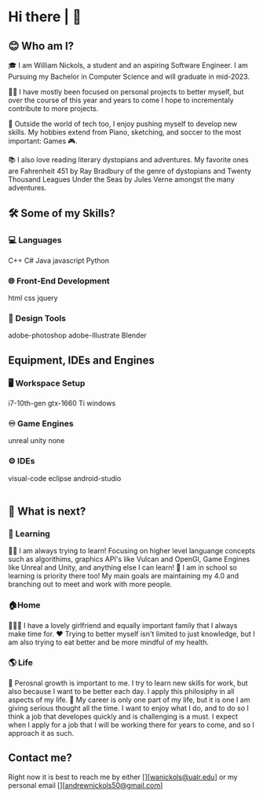 # Hi there | 👋 

## 😊 Who am I?

🎓 I am William Nickols, a student and an aspiring Software Engineer. I am Pursuing my Bachelor in Computer Science and will graduate in mid-2023.

👨‍💻 I have mostly been focused on personal projects to better myself, but over the course of this year and years to come I hope to incrementaly contribute to more projects. 

🎹 Outside the world of tech too, I enjoy pushing myself to develop new skills. My hobbies extend from Piano, sketching, and soccer to the most important: Games 🎮.

📚 I also love reading literary dystopians and adventures. My favorite ones are Fahrenheit 451 by Ray Bradbury of the genre of dystopians and Twenty Thousand Leagues Under the Seas by Jules Verne amongst the many adventures.
<br />

## 🛠️ Some of my Skills?
### 💻 Languages
C++ C# Java javascript Python

### 🌐 Front-End Development
html css jquery

### 🎨 Design Tools
adobe-photoshop adobe-Illustrate Blender
<br />

## Equipment, IDEs and Engines
### 🖥️ Workspace Setup
i7-10th-gen gtx-1660 Ti windows
### ♾️ Game Engines
unreal unity none
### ⚙️ IDEs
visual-code eclipse android-studio
<br />
<br />
## 🚪 What is next?
### 📖 Learning 
🧑‍💻 I am always trying to learn! Focusing on higher level languange concepts such as algorithims, graphics API's like Vulcan and OpenGl,
Game Engines like Unreal and Unity, and anything else I can learn!
🏫 I am in school so learning is priority there too! My main goals are maintaining my 4.0 and branching out to meet and work with more people. 
### 🏠Home
👨‍👩‍👧 I have a lovely girlfriend and equally important family that I always make time for. 
❤️ Trying to better myself isn't limited to just knowledge, but I am also trying to eat better and be more mindful of my health. 
### 🌎 Life 
🌱 Perosnal growth is important to me. I try to learn new skills for work, but also because I want to be better each day. I apply 
this philosiphy in all aspects of my life.
👔 My career is only one part of my life, but it is one I am giving serious thought all the time. I want to enjoy what I do, and 
to do so I think a job that developes quickly and is challenging is a must. I expect when I apply for a job that I will be working 
there for years to come, and so I approach it as such. 
<br />

## Contact me?
Right now it is best to reach me by either
[][wanickols@ualr.edu] or my personal email [][andrewnickols50@gmail.com]
<br />
<br />


